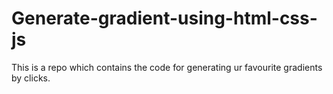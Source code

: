 # Generate-gradient-using-html-css-js
This is a repo which contains the code for generating ur favourite gradients by clicks.
